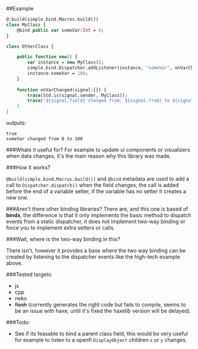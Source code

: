 ##Example
```haxe
@:build(simple.bind.Macros.build())
class MyClass {
	@bind public var someVar:Int = 0;
}

class OtherClass {

	public function new() {
		var instance = new MyClass();
		simple.bind.Dispatcher.addListener(instance, "someVar", onVarChanged);
		instance.someVar = 100;
	}
	
	function onVarChanged(signal:{}) {
		trace(Std.is(signal.sender, MyClass));
		trace('${signal.field} changed from: ${signal.from} to ${signal.to});
	}
}
```
outputs:<br>
```
true
someVar changed from 0 to 100
```

###Whats it useful for?
For example to update ui components or visualizers when data changes, it's the main reason why this library was made.

###How it works?

```@build(simple.bind.Macros.build())``` and ```@bind``` metadata are used to add a call to ```Dispatcher.dispatch()``` when the field changes, the call is added before the end of a variable setter, if the variable has no setter it creates a new one.

###Aren't there other binding libraries?
There are, and this one is based of **bindx**, the difference is that it only implements the basic method to dispatch events from a static dispatcher, it does not implement two-way binding or force you to implement extra setters or calls.

###Wait, where is the two-way binding in this?

There isn't, however it provides a base where the two way binding can be created by listening to the dispatcher events like the high-tech example above.

###Tested targets:
- js
- cpp
- neko
- ~~flash~~ (currently generates the right code but fails to compile, seems to be an issue with haxe, until it's fixed the haxelib version will be delayed).

###Todo:

* See if its feasable to bind a parent class field, this would be very useful for example to listen to a openfl ```DisplayObject``` children ```x``` or ```y``` changes.
